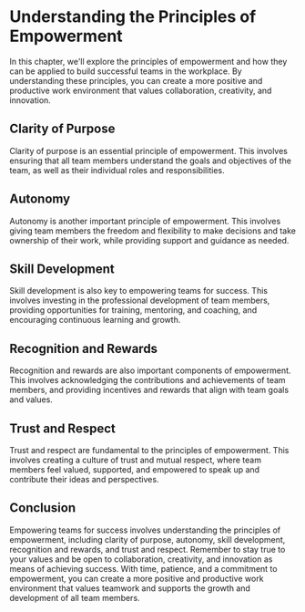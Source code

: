 Understanding the Principles of Empowerment
====================================================================================

In this chapter, we'll explore the principles of empowerment and how they can be applied to build successful teams in the workplace. By understanding these principles, you can create a more positive and productive work environment that values collaboration, creativity, and innovation.

Clarity of Purpose
------------------

Clarity of purpose is an essential principle of empowerment. This involves ensuring that all team members understand the goals and objectives of the team, as well as their individual roles and responsibilities.

Autonomy
--------

Autonomy is another important principle of empowerment. This involves giving team members the freedom and flexibility to make decisions and take ownership of their work, while providing support and guidance as needed.

Skill Development
-----------------

Skill development is also key to empowering teams for success. This involves investing in the professional development of team members, providing opportunities for training, mentoring, and coaching, and encouraging continuous learning and growth.

Recognition and Rewards
-----------------------

Recognition and rewards are also important components of empowerment. This involves acknowledging the contributions and achievements of team members, and providing incentives and rewards that align with team goals and values.

Trust and Respect
-----------------

Trust and respect are fundamental to the principles of empowerment. This involves creating a culture of trust and mutual respect, where team members feel valued, supported, and empowered to speak up and contribute their ideas and perspectives.

Conclusion
----------

Empowering teams for success involves understanding the principles of empowerment, including clarity of purpose, autonomy, skill development, recognition and rewards, and trust and respect. Remember to stay true to your values and be open to collaboration, creativity, and innovation as means of achieving success. With time, patience, and a commitment to empowerment, you can create a more positive and productive work environment that values teamwork and supports the growth and development of all team members.
